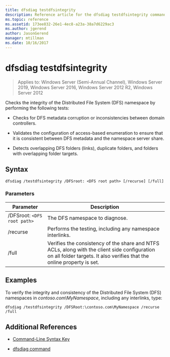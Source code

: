 ```yaml
---
title: dfsdiag testdfsintegrity
description: Reference article for the dfsdiag testdfsintegrity command, which checks the integrity of the Distributed File System (DFS) namespace.
ms.topic: reference
ms.assetid: 173ee832-26e1-4ec8-a23a-38a7d6229ac3
ms.author: jgerend
author: JasonGerend
manager: mtillman
ms.date: 10/16/2017
---
```


# dfsdiag testdfsintegrity

> Applies to: Windows Server (Semi-Annual Channel), Windows Server 2019, Windows Server 2016, Windows Server 2012 R2, Windows Server 2012

Checks the integrity of the Distributed File System (DFS) namespace by performing the following tests:

- Checks for DFS metadata corruption or inconsistencies between domain controllers.

- Validates the configuration of access-based enumeration to ensure that it is consistent between DFS metadata and the namespace server share.

- Detects overlapping DFS folders (links), duplicate folders, and folders with overlapping folder targets.

## Syntax

```
dfsdiag /testdfsintegrity /DFSroot: <DFS root path> [/recurse] [/full]
```

### Parameters

| Parameter | Description |
| --------- | ----------- |
| /DFSroot: `<DFS root path>` | The DFS namespace to diagnose. |
| /recurse | Performs the testing, including any namespace interlinks. |
| /full | Verifies the consistency of the share and NTFS ACLs, along with the client side configuration on all folder targets. It also verifies that the online property is set. |

## Examples

To verify the integrity and consistency of the Distributed File System (DFS) namespaces in *contoso.com\MyNamespace*, including any interlinks, type:

```
dfsdiag /testdfsintegrity /DFSRoot:\contoso.com\MyNamespace /recurse /full
```

## Additional References

- [Command-Line Syntax Key](command-line-syntax-key.md)

- [dfsdiag command](dfsdiag.md)
